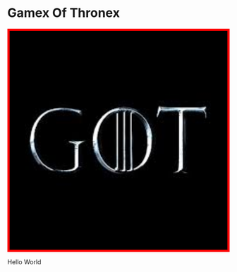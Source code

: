# Gamex Of Thronex

<div style="background:#000;margin-top:10px;border:5px red solid;">
  <img src="./assets/got.jpg" width="500px" height="auto"/>
</div>

Hello World
